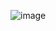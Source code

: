 ![image](https://github.com/daviddaniel01/web_truyen/assets/67792605/42543815-6af7-47d8-be73-cd03fee5073e)

